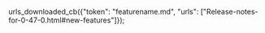 urls_downloaded_cb({"token": "featurename.md", "urls": ["Release-notes-for-0-47-0.html#new-features"]});